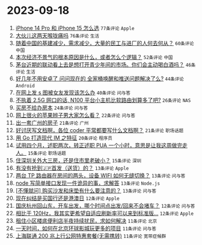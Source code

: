 # 2023-09-18

1. [iPhone 14 Pro 和 iPhone 15 怎么选](https://www.v2ex.com/t/974702) `77条评论` `Apple`
1. [大伙儿这两天喉咙痛吗](https://www.v2ex.com/t/974726) `76条评论` `生活`
1. [随着中国的基建减少，需求减少，大量的民工与进厂的人何去何从？](https://www.v2ex.com/t/974711) `60条评论` `中国`
1. [本次经济不景气的根本原因是什么，或者怎么个逻辑？](https://www.v2ex.com/t/974782) `52条评论` `中国`
1. [茅台近期的联动看上去是想打开青少年间的市场。你们会主动喝白酒吗？](https://www.v2ex.com/t/974760) `46条评论` `生活`
1. [好几年不用安卓了 问问现在的 全家桶唤醒和推送问题解决了么?](https://www.v2ex.com/t/974701) `44条评论` `Android`
1. [在网上发 s 图被女友发现该怎么办](https://www.v2ex.com/t/974708) `40条评论` `问与答`
1. [不执着 2.5G 网口的话, N100 平台小主机比软路由划算多了吧?](https://www.v2ex.com/t/974716) `26条评论` `NAS`
1. [买房不给办房本](https://www.v2ex.com/t/974756) `24条评论` `问与答`
1. [网上很火的苹果辫子男大家怎么看？](https://www.v2ex.com/t/974772) `22条评论` `问与答`
1. [出一套广州的房子](https://www.v2ex.com/t/974799) `21条评论` `广州`
1. [好讨厌写文档啊，各位 coder 平常都要写什么文档啊？](https://www.v2ex.com/t/974698) `21条评论` `职场话题`
1. [用 Go 打造现代 IM 之特征](https://www.v2ex.com/t/974777) `20条评论` `程序员`
1. [试用四个月，述职两次，转正述职 PUA 一个小时，意思是让我这周做完走人。](https://www.v2ex.com/t/974751) `15条评论` `职场话题`
1. [住深圳关外大三房，还是住市里老破小？](https://www.v2ex.com/t/974710) `15条评论` `深圳`
1. [有没有抢到🇯🇵首发（送货）的？](https://www.v2ex.com/t/974770) `13条评论` `Apple`
1. [两台 TP 路由器在房间的两头，设备 WIFI 如何无缝切换？](https://www.v2ex.com/t/974752) `13条评论` `问与答`
1. [node 写简单接口发现一件诡异的事，求解答](https://www.v2ex.com/t/974746) `13条评论` `Node.js`
1. [[不懂就问] 购买沙发和床垫有什么要注意的？](https://www.v2ex.com/t/974693) `13条评论` `问与答`
1. [现在纠结是买国行还是港澳日](https://www.v2ex.com/t/974765) `12条评论` `Apple`
1. [国庆杭州回山东，开车出发，哪个时间点出发/回来不会堵车？](https://www.v2ex.com/t/974709) `12条评论` `问与答`
1. [相比于 120Hz，我其实更希望自适应刷新率可以来到标准版…](https://www.v2ex.com/t/974694) `12条评论` `Apple`
1. [租住小区楼底便利店半夜持续扰民，求如何解决](https://www.v2ex.com/t/974742) `11条评论` `北京`
1. [一天时间，如何在北京环球影城玩更多的项目](https://www.v2ex.com/t/974712) `11条评论` `问与答`
1. [上海联通 200 兆上行公网特惠套餐(无需携转)](https://www.v2ex.com/t/974686) `11条评论` `宽带症候群`
